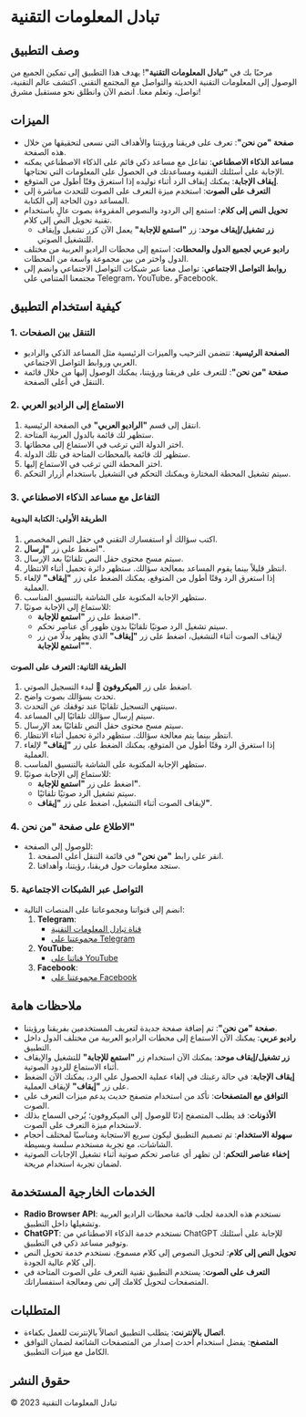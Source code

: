 # تبادل المعلومات التقنية

## وصف التطبيق

مرحبًا بك في **"تبادل المعلومات التقنية"**! يهدف هذا التطبيق إلى تمكين الجميع من الوصول إلى المعلومات التقنية الحديثة والتواصل مع المجتمع التقني. اكتشف عالم التقنية، تواصل، وتعلم معنا. انضم الآن وانطلق نحو مستقبل مشرق!

## الميزات

- **صفحة "من نحن"**: تعرف على فريقنا ورؤيتنا والأهداف التي نسعى لتحقيقها من خلال هذه الصفحة.
- **مساعد الذكاء الاصطناعي**: تفاعل مع مساعد ذكي قائم على الذكاء الاصطناعي يمكنه الإجابة على أسئلتك التقنية ومساعدتك في الحصول على المعلومات التي تحتاجها.
- **إيقاف الإجابة**: يمكنك إيقاف الرد أثناء توليده إذا استغرق وقتًا أطول من المتوقع.
- **التعرف على الصوت**: استخدم ميزة التعرف على الصوت للتحدث مباشرة إلى المساعد دون الحاجة إلى الكتابة.
- **تحويل النص إلى كلام**: استمع إلى الردود والنصوص المقروءة بصوت عالٍ باستخدام تقنية تحويل النص إلى كلام.
  - **زر تشغيل/إيقاف موحد**: زر **"استمع للإجابة"** يعمل الآن كزر تشغيل وإيقاف للتشغيل الصوتي.
- **راديو عربي لجميع الدول والمحطات**: استمع إلى محطات الراديو العربية من مختلف الدول واختر من بين مجموعة واسعة من المحطات.
- **روابط التواصل الاجتماعي**: تواصل معنا عبر شبكات التواصل الاجتماعي وانضم إلى مجتمعنا المتنامي على Telegram، YouTube، وFacebook.

## كيفية استخدام التطبيق

### 1. التنقل بين الصفحات

- **الصفحة الرئيسية**: تتضمن الترحيب والميزات الرئيسية مثل المساعد الذكي والراديو العربي وروابط التواصل الاجتماعي.
- **صفحة "من نحن"**: للتعرف على فريقنا ورؤيتنا، يمكنك الوصول إليها من خلال قائمة التنقل في أعلى الصفحة.

### 2. الاستماع إلى الراديو العربي

1. انتقل إلى قسم **"الراديو العربي"** في الصفحة الرئيسية.
2. ستظهر لك قائمة بالدول العربية المتاحة.
3. اختر الدولة التي ترغب في الاستماع إلى محطاتها.
4. ستظهر لك قائمة بالمحطات المتاحة في تلك الدولة.
5. اختر المحطة التي ترغب في الاستماع إليها.
6. سيتم تشغيل المحطة المختارة ويمكنك التحكم في التشغيل باستخدام أزرار التحكم.

### 3. التفاعل مع مساعد الذكاء الاصطناعي

#### الطريقة الأولى: الكتابة اليدوية

1. اكتب سؤالك أو استفسارك التقني في حقل النص المخصص.
2. اضغط على زر **"إرسال"**.
3. سيتم مسح محتوى حقل النص تلقائيًا بعد الإرسال.
4. انتظر قليلاً بينما يقوم المساعد بمعالجة سؤالك. ستظهر دائرة تحميل أثناء الانتظار.
5. إذا استغرق الرد وقتًا أطول من المتوقع، يمكنك الضغط على زر **"إيقاف"** لإلغاء العملية.
6. ستظهر الإجابة المكتوبة على الشاشة بالتنسيق المناسب.
7. للاستماع إلى الإجابة صوتيًا:
   - اضغط على زر **"استمع للإجابة"**.
   - سيتم تشغيل الرد صوتيًا تلقائيًا بدون ظهور أي عناصر تحكم.
   - لإيقاف الصوت أثناء التشغيل، اضغط على زر **"إيقاف"** الذي يظهر بدلًا من زر **"استمع للإجابة"**.

#### الطريقة الثانية: التعرف على الصوت

1. اضغط على زر **الميكروفون 🎤** لبدء التسجيل الصوتي.
2. تحدث بسؤالك بصوت واضح.
3. سينتهي التسجيل تلقائيًا عند توقفك عن التحدث.
4. سيتم إرسال سؤالك تلقائيًا إلى المساعد.
5. سيتم مسح محتوى حقل النص تلقائيًا بعد الإرسال.
6. انتظر بينما يتم معالجة سؤالك. ستظهر دائرة تحميل أثناء الانتظار.
7. إذا استغرق الرد وقتًا أطول من المتوقع، يمكنك الضغط على زر **"إيقاف"** لإلغاء العملية.
8. ستظهر الإجابة المكتوبة على الشاشة بالتنسيق المناسب.
9. للاستماع إلى الإجابة صوتيًا:
   - اضغط على زر **"استمع للإجابة"**.
   - سيتم تشغيل الرد صوتيًا تلقائيًا.
   - لإيقاف الصوت أثناء التشغيل، اضغط على زر **"إيقاف"**.

### 4. الاطلاع على صفحة "من نحن"

- للوصول إلى الصفحة:
  1. انقر على رابط **"من نحن"** في قائمة التنقل أعلى الصفحة.
  2. ستجد معلومات حول فريقنا، رؤيتنا، وأهدافنا.
  
### 5. التواصل عبر الشبكات الاجتماعية

- انضم إلى قنواتنا ومجموعاتنا على المنصات التالية:
  1. **Telegram**:
     - [قناة تبادل المعلومات التقنية](https://t.me/echangetec)
     - [مجموعتنا على Telegram](https://t.me/Youness_be)
  2. **YouTube**:
     - [قناتنا على YouTube](https://www.youtube.com/@echangetec)
  3. **Facebook**:
     - [مجموعتنا على Facebook](https://www.facebook.com/groups/1802881706649541/?ref=share)

## ملاحظات هامة

- **صفحة "من نحن"**: تم إضافة صفحة جديدة لتعريف المستخدمين بفريقنا ورؤيتنا.
- **راديو عربي**: يمكنك الآن الاستماع إلى محطات الراديو العربية من مختلف الدول داخل التطبيق.
- **زر تشغيل/إيقاف موحد**: يمكنك الآن استخدام زر **"استمع للإجابة"** للتشغيل والإيقاف أثناء الاستماع للردود الصوتية.
- **إيقاف الإجابة**: في حالة رغبتك في إلغاء عملية الحصول على الرد، يمكنك الآن الضغط على زر **"إيقاف"** لإيقاف العملية.
- **التوافق مع المتصفحات**: تأكد من استخدام متصفح حديث يدعم ميزات التعرف على الصوت.
- **الأذونات**: قد يطلب المتصفح إذنًا للوصول إلى الميكروفون؛ يُرجى السماح بذلك لاستخدام ميزة التعرف على الصوت.
- **سهولة الاستخدام**: تم تصميم التطبيق ليكون سريع الاستجابة ومناسبًا لمختلف أحجام الشاشات، مع تجربة مستخدم سلسة وبسيطة.
- **إخفاء عناصر التحكم**: لن تظهر أي عناصر تحكم صوتية أثناء تشغيل الإجابات الصوتية لضمان تجربة استخدام مريحة.

## الخدمات الخارجية المستخدمة

- **Radio Browser API**: نستخدم هذه الخدمة لجلب قائمة محطات الراديو العربية وتشغيلها داخل التطبيق.
- **ChatGPT**: نستخدم خدمة الذكاء الاصطناعي من ChatGPT للإجابة على أسئلتك وتوفير مساعد ذكي في التطبيق.
- **تحويل النص إلى كلام**: لتحويل النصوص إلى كلام مسموع، نستخدم خدمة تحويل النص إلى كلام عالية الجودة.
- **التعرف على الصوت**: يستخدم التطبيق تقنية التعرف على الصوت المتاحة في المتصفحات لتحويل كلامك إلى نص ومعالجة استفساراتك.

## المتطلبات

- **اتصال بالإنترنت**: يتطلب التطبيق اتصالاً بالإنترنت للعمل بكفاءة.
- **المتصفح**: يفضل استخدام أحدث إصدار من المتصفحات الشائعة لضمان التوافق الكامل مع ميزات التطبيق.

## حقوق النشر

© 2023 تبادل المعلومات التقنية